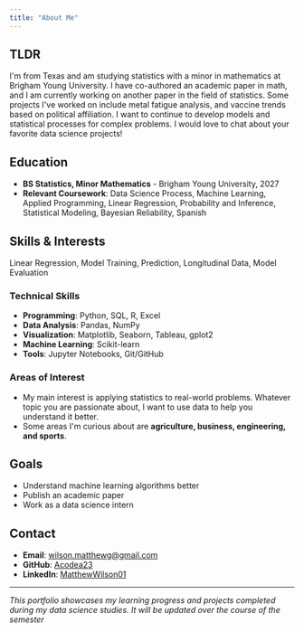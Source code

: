```yaml
---
title: "About Me"
---
```


## TLDR

I'm from Texas and am studying statistics with a minor in mathematics at Brigham Young University. I have co-authored an academic paper in math, and I am currently working on another paper in the field of statistics. Some projects I've worked on include metal fatigue analysis, and vaccine trends based on political affiliation. I want to continue to develop models and statistical processes for complex problems. I would love to chat about your favorite data science projects!

## Education

- **BS Statistics, Minor Mathematics** - Brigham Young University, 2027
- **Relevant Coursework**: Data Science Process, Machine Learning, Applied Programming, Linear Regression, 
Probability and Inference, Statistical Modeling, Bayesian Reliability, Spanish

## Skills & Interests
Linear Regression, Model Training, Prediction, Longitudinal Data, Model Evaluation

### Technical Skills
- **Programming**: Python, SQL, R, Excel
- **Data Analysis**: Pandas, NumPy
- **Visualization**: Matplotlib, Seaborn, Tableau, gplot2
- **Machine Learning**: Scikit-learn
- **Tools**: Jupyter Notebooks, Git/GitHub

### Areas of Interest
- My main interest is applying statistics to real-world problems. Whatever topic you are passionate about, I want to use data to help you understand it better.
- Some areas I'm curious about are **agriculture, business, engineering, and sports**.

## Goals

- Understand machine learning algorithms better
- Publish an academic paper
- Work as a data science intern


## Contact

- **Email**: wilson.matthewg@gmail.com
- **GitHub**: [Acodea23](https://github.com/Acodea23)
- **LinkedIn**: [MatthewWilson01](https://linkedin.com/in/matthewwilson01)

---

*This portfolio showcases my learning progress and projects completed during my data science studies. It will be updated over the course of the semester*

